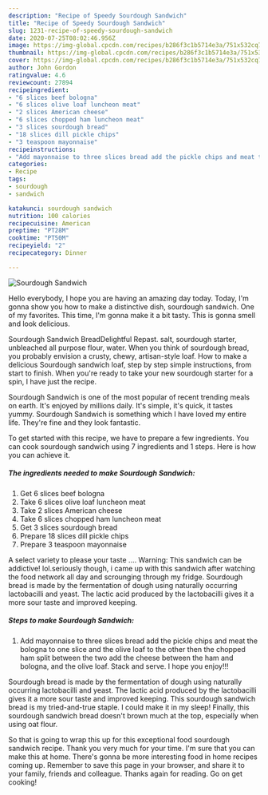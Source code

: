 ```yaml
---
description: "Recipe of Speedy Sourdough Sandwich"
title: "Recipe of Speedy Sourdough Sandwich"
slug: 1231-recipe-of-speedy-sourdough-sandwich
date: 2020-07-25T08:02:46.956Z
image: https://img-global.cpcdn.com/recipes/b286f3c1b5714e3a/751x532cq70/sourdough-sandwich-recipe-main-photo.jpg
thumbnail: https://img-global.cpcdn.com/recipes/b286f3c1b5714e3a/751x532cq70/sourdough-sandwich-recipe-main-photo.jpg
cover: https://img-global.cpcdn.com/recipes/b286f3c1b5714e3a/751x532cq70/sourdough-sandwich-recipe-main-photo.jpg
author: John Gordon
ratingvalue: 4.6
reviewcount: 27894
recipeingredient:
- "6 slices beef bologna"
- "6 slices olive loaf luncheon meat"
- "2 slices American cheese"
- "6 slices chopped ham luncheon meat"
- "3 slices sourdough bread"
- "18 slices dill pickle chips"
- "3 teaspoon mayonnaise"
recipeinstructions:
- "Add mayonnaise to three slices bread add the pickle chips and meat the bologna to one slice and the olive loaf to the other then the chopped ham split between the two add the cheese between the ham and bologna, and the olive loaf. Stack and serve. I hope you enjoy!!!"
categories:
- Recipe
tags:
- sourdough
- sandwich

katakunci: sourdough sandwich 
nutrition: 100 calories
recipecuisine: American
preptime: "PT28M"
cooktime: "PT50M"
recipeyield: "2"
recipecategory: Dinner

---
```



![Sourdough Sandwich](https://img-global.cpcdn.com/recipes/b286f3c1b5714e3a/751x532cq70/sourdough-sandwich-recipe-main-photo.jpg)

Hello everybody, I hope you are having an amazing day today. Today, I'm gonna show you how to make a distinctive dish, sourdough sandwich. One of my favorites. This time, I'm gonna make it a bit tasty. This is gonna smell and look delicious.

Sourdough Sandwich BreadDelightful Repast. salt, sourdough starter, unbleached all purpose flour, water. When you think of sourdough bread, you probably envision a crusty, chewy, artisan-style loaf. How to make a delicious Sourdough sandwich loaf, step by step simple instructions, from start to finish. When you&#39;re ready to take your new sourdough starter for a spin, I have just the recipe.

Sourdough Sandwich is one of the most popular of recent trending meals on earth. It's enjoyed by millions daily. It's simple, it's quick, it tastes yummy. Sourdough Sandwich is something which I have loved my entire life. They're fine and they look fantastic.


To get started with this recipe, we have to prepare a few ingredients. You can cook sourdough sandwich using 7 ingredients and 1 steps. Here is how you can achieve it.

<!--inarticleads1-->

##### The ingredients needed to make Sourdough Sandwich:

1. Get 6 slices beef bologna
1. Take 6 slices olive loaf luncheon meat
1. Take 2 slices American cheese
1. Take 6 slices chopped ham luncheon meat
1. Get 3 slices sourdough bread
1. Prepare 18 slices dill pickle chips
1. Prepare 3 teaspoon mayonnaise


A select variety to please your taste …. Warning: This sandwich can be addictive! lol.seriously though, i came up with this sandwich after watching the food network all day and scrounging through my fridge. Sourdough bread is made by the fermentation of dough using naturally occurring lactobacilli and yeast. The lactic acid produced by the lactobacilli gives it a more sour taste and improved keeping. 

<!--inarticleads2-->

##### Steps to make Sourdough Sandwich:

1. Add mayonnaise to three slices bread add the pickle chips and meat the bologna to one slice and the olive loaf to the other then the chopped ham split between the two add the cheese between the ham and bologna, and the olive loaf. Stack and serve. I hope you enjoy!!!


Sourdough bread is made by the fermentation of dough using naturally occurring lactobacilli and yeast. The lactic acid produced by the lactobacilli gives it a more sour taste and improved keeping. This sourdough sandwich bread is my tried-and-true staple. I could make it in my sleep! Finally, this sourdough sandwich bread doesn&#39;t brown much at the top, especially when using oat flour. 

So that is going to wrap this up for this exceptional food sourdough sandwich recipe. Thank you very much for your time. I'm sure that you can make this at home. There's gonna be more interesting food in home recipes coming up. Remember to save this page in your browser, and share it to your family, friends and colleague. Thanks again for reading. Go on get cooking!
